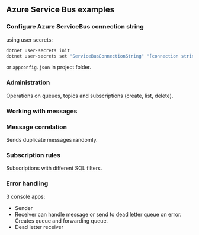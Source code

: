 ## Azure Service Bus examples

### Configure Azure ServiceBus connection string

using user secrets:
```bash
dotnet user-secrets init
dotnet user-secrets set "ServiceBusConnectionString" "[connection string value]" 
```

or `appconfig.json` in project folder.

### Administration

Operations on queues, topics and subscriptions (create, list, delete).

### Working with messages

### Message correlation

Sends duplicate messages randomly.

### Subscription rules

Subscriptions with different SQL filters.

### Error handling

3 console apps:
- Sender
- Receiver can handle message or send to dead letter queue on error.
Creates queue and forwarding queue.
- Dead letter receiver 
